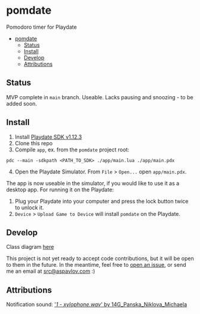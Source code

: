 # pomdate
Pomodoro timer for Playdate

<!-- @import "[TOC]" {cmd="toc" depthFrom=1 depthTo=6 orderedList=false} -->

<!-- code_chunk_output -->

- [pomdate](#-pomdate-)
  - [Status](#-status-)
  - [Install](#-install-)
  - [Develop](#-develop-)
  - [Attributions](#-attributions-)

<!-- /code_chunk_output -->


## Status

MVP complete in `main` branch. Useable.
Lacks pausing and snoozing - to be added soon.

## Install

1. Install [Playdate SDK v1.12.3](https://sdk.play.date/1.12.3/)
2. Clone this repo
3. Compile `app`, ex. from the `pomdate` project root:
```
pdc --main -sdkpath <PATH_TO_SDK> ./app/main.lua ./app/main.pdx
```
4. Open the Playdate Simulator. From `File` > `Open...` open `app/main.pdx`.

The app is now useable in the simulator, if you would like to use it as a desktop app. For running it on the Playdate:

1. Plug your Playdate into your computer and press the lock button twice to unlock it.
2. `Device` > `Upload Game to Device` will install `pomdate` on the Playdate.

## Develop

Class diagram [here](http://www.plantuml.com/plantuml/uml/XLRRRkCs47tNL_2nRU8KwAER1dlP03MGlG3sja2B8g2aiJGDDIHuYUEq-VUEE58a1LdtnIRFa4EUCnVgJOZQnzIPmkdgJZUWdD77MaTG_nIgCZe4rNZjMgp2nTPv58Cw2n0t7Q__xlj-XeHHHidnvW7LTIq33vszp-1JeSYo3uzD6vNTA_6vNii-NZmwK9Ks1ce5z-2FZE-zxa1PKXrq9VZ0cnbjZ2srKK5kPZ34dnaTprFHgXg3BitaEHGAgCwtA1WKYf_Blw6AnLCnK5oj_hqQmHPh6CPyTcnj7OgYi0EWaTJbvHuDN5trofnjTsztrrkrLjUKEfwpm15ucl52hHBovElceoPMppCGiMCw3ExwmPz_CLGbxu5Y1aO3kseWRgEeovecodYUM0Vq4IZnvAd80XlOPttx2wxNexrGdQrnZn1KlbSnII5AJ3TZLW6fCH0j2JMrGk9TLC6ImKYXFu0jDnXY3zR9wuYMFg0sWV7-dzcnfUE56tOrMpooUG47ilOHtgKOBJ4iW-pS4hooePUeF-StRTA9r7mgPZnNgn-oIiLp2MGwO_gB-iA_iiJP61aHvokM3lT76T_68LokliZ338ugCButLiSCTYpaXyc0931s3S-Q_SC5zgKrbDcd_eojJJGK4qFZNW6Qbq2kQHawdS898PQbALGb-QKG19ffz3Ifb71g4Ti3ngeLaNGLyHu40GxyO9JGt-eODUFrpkOakZRG0SLyl_3Us00ruwMr9XDfRJ9rXdlz4bNgboknljvUba4UJbvKyuJPsV7IbA9rN3B32dRsWeccMisaqnvKQFctLkLHQMEcZMETX7Db7VIXeORXW1qQxSsHJyfXbhPrCJdDJOzt7LhaEmgk69hxv96AhJIxYqKpqsM8dYyz4PE8tBAqblRO93-Jbt6cLTs9QT3tzJnap35HYekOYGSqDLlcXY7IU1l0iEJl-oMpB0yIWFKarndf3XZWsxDGaWlRl1VgL-BE72bWd-uR6inB-7EACpn0_Bq5sjbhqgMPdgPyBvdrwREpp-NrnuPgU3ZLFYQoosgPjzvfpNhzh1CxYbPXvpmVoIiRBD5WF9wpGJUDXoRNyO-LxPmLDie_K6ZH1LvIGZm0qEGwv3JaOpaLxO4u7-QsIfCQ0cS9bEPrBVXy5jKvYLfiEBNZoi0zc74jXjvMgAb9BlDCQbwQySaCupX-yH32gs5qOdbRPPABUDte4in9_UNmBFv4UBnQVcg6YoNUFqijHa84Dqj7Omyts66SGScvbn1VzZu_Ai_OsVqqdRqyxrjD3KnqHpEp-YfKPFA_BvIG-0R17Jp4qZuC7FUMub2mF1oFwzUC_J7W8sIduyPl-ELdTEePlrgFZ-nFctdF24vNBELSGHsUYtpP7P1SYbzOEdaLxoHga-aJtsPf4dz7c-9ImlEPp1_r0oTR16B1ksKvdn9KoBqW_bGaLAkhATEdzws6CZMDFFtojJT1bvVkhb47hvq3FtmTdScNffmsfUBCYre1yOf5XHZRo5Kh0zhVZBFQwyFp18r9VMUFyCucgiDimsOqeQKmRNqDJfqRX1XfY1ZZ3HVubJptouOssjbTR34e3BrT3L-hviYu5jhdganHoVFDgFEs3Ag4okPFUCXl8LMWCAfM3z-YiexrZBZuI6SjmnsIqrvtgl4skGsru56-H7ygtW0nD_CV)

This project is not yet ready to accept code contributions, but it will be open to them in the future. In the meantime, feel free to [open an issue](https://github.com/sasha-pavlov/pomdate/issues), or send me an email at [src@aspavlov.com]() :)

## Attributions

Notification sound: ['*1 - xylophone.wav*' by 14G_Panska_Niklova_Michaela](https://freesound.org/people/14G_Panska_Niklova_Michaela/sounds/422137/)